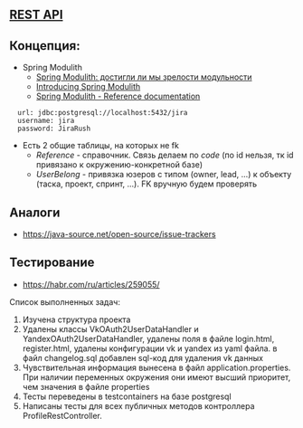 ## [REST API](http://localhost:8080/doc)

## Концепция:

- Spring Modulith
    - [Spring Modulith: достигли ли мы зрелости модульности](https://habr.com/ru/post/701984/)
    - [Introducing Spring Modulith](https://spring.io/blog/2022/10/21/introducing-spring-modulith)
    - [Spring Modulith - Reference documentation](https://docs.spring.io/spring-modulith/docs/current-SNAPSHOT/reference/html/)

```
  url: jdbc:postgresql://localhost:5432/jira
  username: jira
  password: JiraRush
```

- Есть 2 общие таблицы, на которых не fk
    - _Reference_ - справочник. Связь делаем по _code_ (по id нельзя, тк id привязано к окружению-конкретной базе)
    - _UserBelong_ - привязка юзеров с типом (owner, lead, ...) к объекту (таска, проект, спринт, ...). FK вручную будем
      проверять

## Аналоги

- https://java-source.net/open-source/issue-trackers

## Тестирование

- https://habr.com/ru/articles/259055/

Список выполненных задач:

1. Изучена структура проекта
2. Удалены классы VkOAuth2UserDataHandler и YandexOAuth2UserDataHandler, удалены поля в файле login.html, register.html,
   удалены конфигурации vk и yandex из yaml файла. в файл changelog.sql добавлен sql-код для удаления vk данных
3. Чувствительная информация вынесена в файл application.properties. При наличии переменных окружения они имеют высший
   приоритет, чем значения в файле properties
4. Тесты переведены в testcontainers на базе postgresql
5. Написаны тесты для всех публичных методов контроллера ProfileRestController.